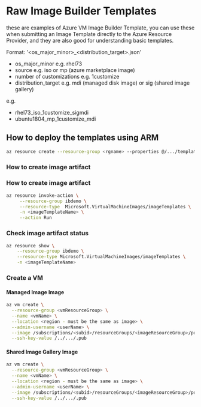 # Raw Image Builder Templates
these are examples of Azure VM Image Builder Template, you can use these when submitting an Image Template directly to the Azure Resource Provider, and they are also good for understanding basic templates.

Format:
'<os_major_minor>_<source>_<number of customizations>_<distribution_target>.json'

* os_major_minor e.g. rhel73
* source e.g. iso or mp (azure marketplace image)
* number of customizations e.g. 1customize
* distribution_target e.g. mdi (managed disk image) or sig (shared image gallery)

e.g.
* rhel73_iso_1customize_sigmdi
* ubuntu1804_mp_1customize_mdi

## How to deploy the templates using ARM
```bash
az resource create --resource-group <rgname> --properties @/.../templateName.json --is-full-object --resource-type Microsoft.VirtualMachineImages/imageTemplates -n <imageTemplateName> 
```

### How to create image artifact
### How to create image artifact
```bash
az resource invoke-action \
     --resource-group ibdemo \
     --resource-type  Microsoft.VirtualMachineImages/imageTemplates \
     -n <imageTemplateName> \
     --action Run 
```

### Check image artifact status
```bash
az resource show \
    --resource-group ibdemo \
    --resource-type Microsoft.VirtualMachineImages/imageTemplates \
    -n <imageTemplateName>
```
### Create a VM

#### Managed Image Image
```bash
az vm create \
  --resource-group <vmResourceGroup> \
  --name <vmName> \
  --location <region - must be the same as image> \
  --admin-username <userName> \
  --image /subscriptions/<subid>/resourceGroups/<imageResourceGroup>/providers/Microsoft.Compute/images/<managedImagename> \
  --ssh-key-value /../.../.pub    
```
#### Shared Image Gallery Image
```bash
az vm create \
  --resource-group <vmResourceGroup> \
  --name <vmName> \
  --location <region - must be the same as image> \
  --admin-username <userName> \
  --image /subscriptions/<subid>/resourceGroups/<imageResourceGroup>/providers/Microsoft.Compute/galleries/<imageGalName>/images/<ImageDefintionName>/versions/<ImageDefintionVersion> \
  --ssh-key-value /../.../.pub   
```